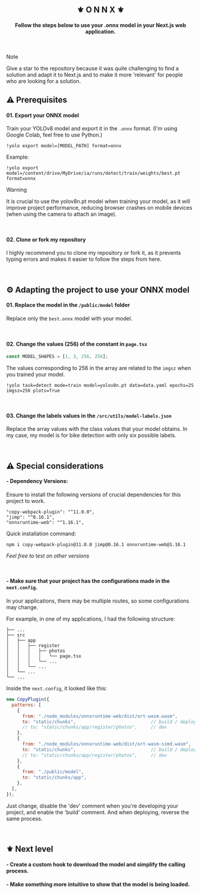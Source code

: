 <div align="center">
    <h2>⚜️ O N N X ⚜️</h2>
</div>

<div align="center">
    <h4>Follow the steps below to use your .onnx model in your Next.js web application.</h4>
</div>

<br />

> [!NOTE]
> Give a star to the repository because it was quite challenging to find a solution and adapt it to Next.js and to make it more 'relevant' for people who are looking for a solution.

## ⚠ Prerequisites

#### 01. Export your ONNX model

Train your YOLOv8 model and export it in the `.onnx` format. (I'm using Google Colab, feel free to use Python.)

```npm
!yolo export model=[MODEL_PATH] format=onnx
```

Example:

```npm
!yolo export model=/content/drive/MyDrive/ia/runs/detect/train/weights/best.pt format=onnx
```

> [!WARNING]
> It is crucial to use the yolov8n.pt model when training your model, as it will improve project performance, reducing browser crashes on mobile devices (when using the camera to attach an image).

<br />

#### 02. Clone or fork my repository

I highly recommend you to clone my repository or fork it, as it prevents typing errors and makes it easier to follow the steps from here.

<br/>

## ⚙ Adapting the project to use your ONNX model

#### 01. Replace the model in the `/public/model` folder

Replace only the `best.onnx` model with your model.

<br />

#### 02. Change the values (256) of the constant in `page.tsx`

```javascript
const MODEL_SHAPES = [1, 3, 256, 256];
```

The values corresponding to 256 in the array are related to the `imgsz` when you trained your model.

```npm
!yolo task=detect mode=train model=yolov8n.pt data=data.yaml epochs=25 imgsz=256 plots=True
```

<br />

#### 03. Change the labels values in the `/src/utils/model-labels.json`

Replace the array values with the class values that your model obtains.
In my case, my model is for bike detection with only six possible labels.

<br />

## ⚠ Special considerations

#### - Dependency Versions:

Ensure to install the following versions of crucial dependencies for this project to work.

```npm
"copy-webpack-plugin": "^11.0.0",
"jimp": "^0.16.1",
"onnxruntime-web": "^1.16.1",
```

Quick installation command:

```npm
npm i copy-webpack-plugin@11.0.0 jimp@0.16.1 onnxruntime-web@1.16.1
```

_Feel free to test on other versions_

<br />

#### - Make sure that your project has the configurations made in the `next.config`.

In your applications, there may be multiple routes, so some configurations may change.

For example, in one of my applications, I had the following structure:

```npm
├── ...
├── src
│   ├── app
│   │   ├── register
│   │   │   ├── photos
│   │   │   │   └── page.tsx
│   │   │   └── ...
│   │   └── ...
│   └── ...
└── ...
```

Inside the `next.config`, it looked like this:

```javascript
new CopyPlugin({
  patterns: [
    {
      from: "./node_modules/onnxruntime-web/dist/ort-wasm.wasm",
      to: "static/chunks",                            // build / deploy
      // to: "static/chunks/app/register/photos",     // dev
    },
    {
      from: "./node_modules/onnxruntime-web/dist/ort-wasm-simd.wasm",
      to: "static/chunks",                            // build / deploy
      // to: "static/chunks/app/register/photos",     // dev
    },
    {
      from: "./public/model",
      to: "static/chunks/app",
    },
  ],
});
```

Just change, disable the 'dev' comment when you're developing your project, and enable the 'build' comment. And when deploying, reverse the same process.

<br />

## ⚜ Next level

#### - Create a custom hook to download the model and simplify the calling process.
#### - Make something more intuitive to show that the model is being loaded.